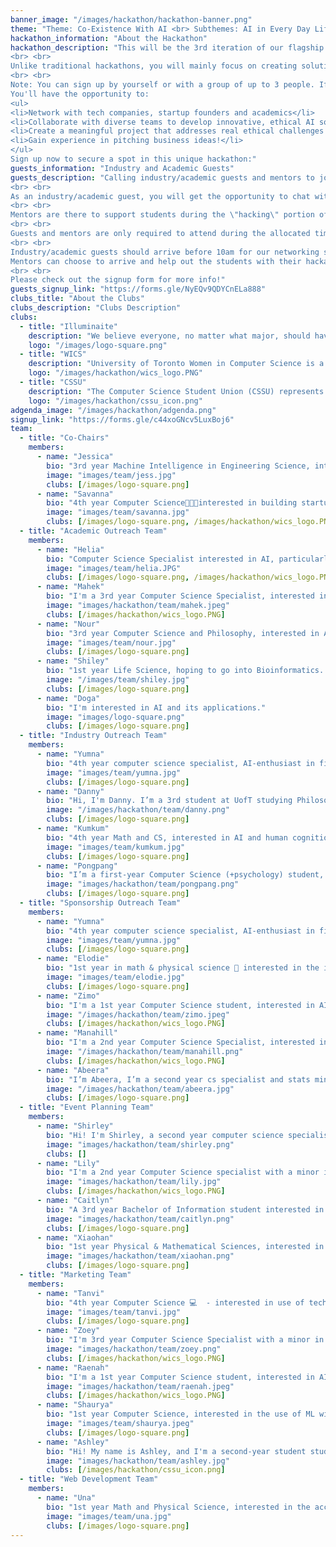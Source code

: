 ```yaml
---
banner_image: "/images/hackathon/hackathon-banner.png"
theme: "Theme: Co-Existence With AI <br> Subthemes: AI in Every Day Life, Invisible AI, AI in Healthcare"
hackathon_information: "About the Hackathon"
hackathon_description: "This will be the 3rd iteration of our flagship AI Ethics Hackathon. Previously held virtually, we invited students from around the world of all technical levels to work in a team, and develop an innovative, ethical, proposal for a real-world problem. This year will be the first in-person hackathon, and your support would make a tremendous difference in its success! During the one-day event, students will work with their team in a limited time frame and leave the event with new connections made, opportunities to chat with companies, clubs, and professors, a finished proposal and prototype, and a unique experience gained. This hackathon is set to take place on March 8, 2025 in person at the University of Toronto. Students with no prior experience are guided through the project in various stages, from ideation, solution proposal, ethics evaluation, to pitch presentations. This year, we also added an asynchronous track, where students with passions in creative media may submit writing and art pieces ahead of time, to be published on our own and collaborators’ social and publishing outlets. 
<br> <br> 
Unlike traditional hackathons, you will mainly focus on creating solutions and how they interact with AI & Ethics. Our structured approach guides you through ideation, solution development, and ethical assessment, ensuring everyone can contribute meaningfully to a great business pitch for prizes. You will have the opportunity to gain personal connections with companies, startup founders and mentors at the hackathon. The event is scheduled for Saturday, March 8 (9am-8pm), and it will be a full-day event on the Uoft Campus, with free food provided for the whole day event!  ☕️🥐 🍕
<br> <br> 
Note: You can sign up by yourself or with a group of up to 3 people. If you sign up alone we will find you a group to work with!
You'll have the opportunity to:
<ul>
<li>Network with tech companies, startup founders and academics</li>
<li>Collaborate with diverse teams to develop innovative, ethical AI solutions</li>
<li>Create a meaningful project that addresses real ethical challenges in AI development</li>
<li>Gain experience in pitching business ideas!</li>
</ul>
Sign up now to secure a spot in this unique hackathon:"
guests_information: "Industry and Academic Guests"
guests_description: "Calling industry/academic guests and mentors to join us in the networking session from 10am-noon on March 8th!
<br> <br> 
As an industry/academic guest, you will get the opportunity to chat with university students who are looking to learn more about your academic/ career experiences. It will be a very causal networking setting with refreshments provided. You are welcome to bring company /lab merch to give out to students as part of the networking session!
<br> <br> 
Mentors are there to support students during the \"hacking\" portion of the day in the afternoon. You will get a chance to provide students with suggestions for their ideas, helping them unblock and make progress throughout the hackathon. No coding experience is needed from the mentor, as we are a prototype, ethics, and business pitch-only hackathon!
<br> <br> 
Guests and mentors are only required to attend during the allocated times, not for the whole day.
<br> <br> 
Industry/academic guests should arrive before 10am for our networking session from 10am-noon (lunch will be provided)
Mentors can choose to arrive and help out the students with their hackathon \"hacking\" portion for an hour between 1-4pm.
<br> <br> 
Please check out the signup form for more info!"
guests_signup_link: "https://forms.gle/NyEQv9QDYCnELa888"
clubs_title: "About the Clubs"
clubs_description: "Clubs Description"
clubs:
  - title: "Illuminaite"
    description: "We believe everyone, no matter what major, should have the liberty to use these powerful technologies efficiently and ethically. we aim to lower the barriers of entry into the tech field through hosting accessible, hybrid events and growing a deeply connected online community. "
    logo: "/images/logo-square.png"
  - title: "WICS"
    description: "University of Toronto Women in Computer Science is a student-led organization dedicated to supporting all computer science students in their academic and professional careers."
    logo: "/images/hackathon/wics_logo.PNG"
  - title: "CSSU"
    description: "The Computer Science Student Union (CSSU) represents over 4300 Computer Science students who are either taking a Computer Science course or are part of a Computer Science program at the University of Toronto St. George campus. We are a student-governed body that receives funding from the Arts & Science Students’ Union, the Department of Computer Science, and our union store."
    logo: "/images/hackathon/cssu_icon.png"
adgenda_image: "/images/hackathon/adgenda.png"
signup_link: "https://forms.gle/c44xoGNcv5LuxBoj6"
team:
  - title: "Co-Chairs"
    members:
      - name: "Jessica"
        bio: "3rd year Machine Intelligence in Engineering Science, interested in AI & the mind 🧠 , obsessed with music and coffee 🎶 ☕"
        image: "images/team/jess.jpg"
        clubs: [/images/logo-square.png]
      - name: "Savanna"
        bio: "4th year Computer Science👩🏻‍💻interested in building startups and business🐹"
        image: "images/team/savanna.jpg"
        clubs: [/images/logo-square.png, /images/hackathon/wics_logo.PNG]
  - title: "Academic Outreach Team"
    members:
      - name: "Helia"
        bio: "Computer Science Specialist interested in AI, particularly its applications in healthcare."
        image: "images/team/helia.JPG"
        clubs: [/images/logo-square.png, /images/hackathon/wics_logo.PNG]
      - name: "Mahek"
        bio: "I'm a 3rd year Computer Science Specialist, interested in AI and its applications."
        image: "images/hackathon/team/mahek.jpeg"
        clubs: [/images/hackathon/wics_logo.PNG]
      - name: "Nour"
        bio: "3rd year Computer Science and Philosophy, interested in AI and its applications to game design 🎮, passionate about theatre and music 🎭🥁"
        image: "images/team/nour.jpg"
        clubs: [/images/logo-square.png]
      - name: "Shiley"
        bio: "1st year Life Science, hoping to go into Bioinformatics. Interested in ML and AI applications in the medical field."
        image: "/images/team/shiley.jpg"
        clubs: [/images/logo-square.png]
      - name: "Doga"
        bio: "I'm interested in AI and its applications."
        image: "images/logo-square.png"
        clubs: [/images/logo-square.png]
  - title: "Industry Outreach Team"
    members:
      - name: "Yumna"
        bio: "4th year computer science specialist, AI-enthusiast in fitness and wearable technology, Driven by inclusivity and sustainability to make the world a better place."
        image: "images/team/yumna.jpg"
        clubs: [/images/logo-square.png]
      - name: "Danny"
        bio: "Hi, I'm Danny. I’m a 3rd student at UofT studying Philosophy, Bioethics, and Contemporary Asian Studies. I'm interested in ethical issues of AI, photography, and filmmaking."
        image: "/images/hackathon/team/danny.png"
        clubs: [/images/logo-square.png]
      - name: "Kumkum"
        bio: "4th year Math and CS, interested in AI and human cognition simulation- A boxer and enjoy music"
        image: "images/team/kumkum.jpg"
        clubs: [/images/logo-square.png]
      - name: "Pongpang"
        bio: "I’m a first-year Computer Science (+psychology) student, and I’m super passionate about AI innovation. I love exploring how technology can make a positive impact on the world! 🌟"
        image: "images/hackathon/team/pongpang.png"
        clubs: [/images/logo-square.png]
  - title: "Sponsorship Outreach Team"
    members:
      - name: "Yumna"
        bio: "4th year computer science specialist, AI-enthusiast in fitness and wearable technology, Driven by inclusivity and sustainability to make the world a better place."
        image: "images/team/yumna.jpg"
        clubs: [/images/logo-square.png]
      - name: "Elodie"
        bio: "1st year in math & physical science 📖 interested in the intersection of AI and healthcare 🩺 always up for a bouldering session 🧗‍♀️🪨"
        image: "images/team/elodie.jpg"
        clubs: [/images/logo-square.png]
      - name: "Zimo"
        bio: "I'm a 1st year Computer Science student, interested in AI and its applications."
        image: "/images/hackathon/team/zimo.jpeg"
        clubs: [/images/hackathon/wics_logo.PNG]
      - name: "Manahill"
        bio: "I'm a 2nd year Computer Science Specialist, interested in AI and its applications."
        image: "/images/hackathon/team/manahill.png"
        clubs: [/images/hackathon/wics_logo.PNG]
      - name: "Abeera"
        bio: "I’m Abeera, I’m a second year cs specialist and stats minor and I love binging friends and brooklyn nine nine in my free time 🙂"
        image: "/images/hackathon/team/abeera.jpg"
        clubs: [/images/logo-square.png]
  - title: "Event Planning Team"
    members:
      - name: "Shirley"
        bio: "Hi! I'm Shirley, a second year computer science specialist interested in exploring machine learning and information security! In my free time I enjoy playing volleyball and taking part in club activities 🙂"
        image: "images/hackathon/team/shirley.png"
        clubs: []
      - name: "Lily"
        bio: "I'm a 2nd year Computer Science specialist with a minor in Statistics, interested in AI and its applications."
        image: "images/hackathon/team/lily.jpg"
        clubs: [/images/hackathon/wics_logo.PNG]
      - name: "Caitlyn"
        bio: "A 3rd year Bachelor of Information student interested in design and cognitive psychology 🧠 An avid knitter and chronic workaholic trying to bring positive change 🖌️"
        image: "images/hackathon/team/caitlyn.png"
        clubs: [/images/logo-square.png]
      - name: "Xiaohan"
        bio: "1st year Physical & Mathematical Sciences, interested in art, music and photography"
        image: "images/hackathon/team/xiaohan.png"
        clubs: [/images/logo-square.png]
  - title: "Marketing Team"
    members:
      - name: "Tanvi"
        bio: "4th year Computer Science 💻  - interested in use of technology in healthcare  - enjoy long walks around the city 🌇"
        image: "images/team/tanvi.jpg"
        clubs: [/images/logo-square.png]
      - name: "Zoey"
        bio: "I'm 3rd year Computer Science Specialist with a minor in Psychology. I'm on the fencing team and have an obsession with the cream cheese danishes from T&T!"
        image: "images/hackathon/team/zoey.png"
        clubs: [/images/hackathon/wics_logo.PNG]
      - name: "Raenah"
        bio: "I'm a 1st year Computer Science student, interested in AI and its applications."
        image: "images/hackathon/team/raenah.jpeg"
        clubs: [/images/hackathon/wics_logo.PNG]
      - name: "Shaurya"
        bio: "1st year Computer Science, interested in the use of ML with computer vision to better lives - I enjoy listening to music and camping"
        image: "images/team/shaurya.jpeg"
        clubs: [/images/logo-square.png]
      - name: "Ashley"
        bio: "Hi! My name is Ashley, and I'm a second-year student studying Bioinformatics and Computer Science. I like drawing, Pokemon, and anime!"
        image: "images/hackathon/team/ashley.jpg"
        clubs: [/images/hackathon/cssu_icon.png]
  - title: "Web Development Team"
    members:
      - name: "Una"
        bio: "1st year Math and Physical Science, interested in the accessability and real-life applications of AI"
        image: "images/team/una.jpg"
        clubs: [/images/logo-square.png]
---
```



